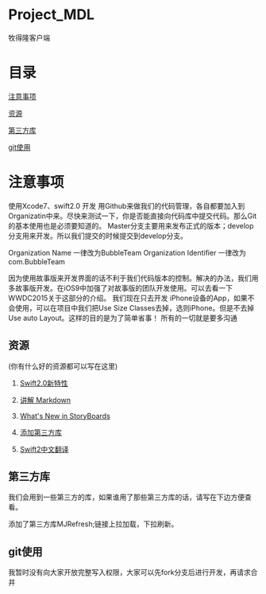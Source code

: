 # Project_MDL
牧得隆客户端

# 目录

[注意事项](#zhiYiShiXiang)

[资源](#ziYuan)

[第三方库](#disanfang)

[git使用](#git)

<h1 id="zhiYiShiXiang">注意事项</h1>

使用Xcode7、swift2.0 开发
用Github来做我们的代码管理，各自都要加入到Organizatin中来。尽快来测试一下，你是否能直接向代码库中提交代码。那么Git的基本使用也是必须要知道的。 Master分支主要用来发布正式的版本；develop分支用来开发。所以我们提交的时候提交到develop分支。

Organization Name 一律改为BubbleTeam
Organization Identifier 一律改为com.BubbleTeam

因为使用故事版来开发界面的话不利于我们代码版本的控制。解决的办法，我们用多故事版开发。在iOS9中加强了对故事版的团队开发使用。可以去看一下WWDC2015关于这部分的介绍。
我们现在只去开发 iPhone设备的App，如果不会使用，可以在项目中我们把Use Size Classes去掉，选则iPhone。但是不去掉Use auto Layout。这样的目的是为了简单省事！
所有的一切就是要多沟通

<h2 id="ziYuan">资源</h2>
(你有什么好的资源都可以写在这里)

1. [Swift2.0新特性](http://segmentfault.com/a/1190000002922232)

2. [讲解 Markdown](http://alfred-sun.github.io/blog/2015/01/10/markdown-syntax-documentation/)
3. [What's New in StoryBoards](http://www.hcxy.me/course/43)

4. [添加第三方库](http://www.cocoachina.com/industry/20140721/9201.html)

5. [Swift2中文翻译](http://wiki.jikexueyuan.com/project/swift/)


<h2 id = "disanfang">第三方库</h2>
我们会用到一些第三方的库，如果谁用了那些第三方库的话，请写在下边方便查看。

添加了第三方库MJRefresh;链接上拉加载，下拉刷新。

<h2 id="git">git使用</h2>

我暂时没有向大家开放完整写入权限，大家可以先fork分支后进行开发，再请求合并
